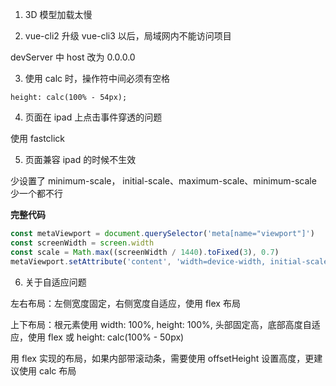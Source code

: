 1. 3D 模型加载太慢

2. vue-cli2 升级 vue-cli3 以后，局域网内不能访问项目

devServer 中 host 改为 0.0.0.0

3. 使用 calc 时，操作符中间必须有空格

```height: calc(100% - 54px);```

4. 页面在 ipad 上点击事件穿透的问题

使用 fastclick

5. 页面兼容 ipad 的时候不生效

少设置了 minimum-scale， initial-scale、maximum-scale、minimum-scale 少一个都不行

**完整代码**

```js
const metaViewport = document.querySelector('meta[name="viewport"]')
const screenWidth = screen.width
const scale = Math.max((screenWidth / 1440).toFixed(3), 0.7)
metaViewport.setAttribute('content', 'width=device-width, initial-scale=' + scale + ', maximum-scale='+scale+', minimum-scale=' + scale + ', user-scalable=no')
```

6. 关于自适应问题

左右布局：左侧宽度固定，右侧宽度自适应，使用 flex 布局

上下布局：根元素使用 width: 100%, height: 100%, 头部固定高，底部高度自适应，使用 flex 或 height: calc(100% - 50px)

用 flex 实现的布局，如果内部带滚动条，需要使用 offsetHeight 设置高度，更建议使用 calc 布局



